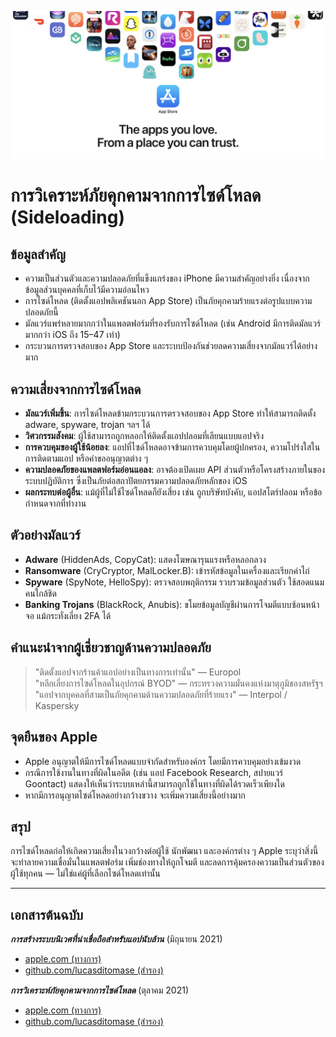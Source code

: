 ![Banner](../assets/banner.png)  

# การวิเคราะห์ภัยคุกคามจากการไซด์โหลด (Sideloading)  

## ข้อมูลสำคัญ  

- ความเป็นส่วนตัวและความปลอดภัยที่แข็งแกร่งของ iPhone มีความสำคัญอย่างยิ่ง เนื่องจากข้อมูลส่วนบุคคลที่เก็บไว้มีความอ่อนไหว  
- การไซด์โหลด (ติดตั้งแอปพลิเคชันนอก App Store) เป็นภัยคุกคามร้ายแรงต่อรูปแบบความปลอดภัยนี้  
- มัลแวร์แพร่หลายมากกว่าในแพลตฟอร์มที่รองรับการไซด์โหลด (เช่น Android มีการติดมัลแวร์มากกว่า iOS ถึง 15–47 เท่า)  
- กระบวนการตรวจสอบของ App Store และระบบป้องกันช่วยลดความเสี่ยงจากมัลแวร์ได้อย่างมาก  

## ความเสี่ยงจากการไซด์โหลด  

- **มัลแวร์เพิ่มขึ้น**: การไซด์โหลดข้ามกระบวนการตรวจสอบของ App Store ทำให้สามารถติดตั้ง adware, spyware, trojan ฯลฯ ได้  
- **วิศวกรรมสังคม**: ผู้ใช้สามารถถูกหลอกให้ติดตั้งแอปปลอมที่เลียนแบบแอปจริง  
- **การควบคุมของผู้ใช้น้อยลง**: แอปที่ไซด์โหลดอาจข้ามการควบคุมโดยผู้ปกครอง, ความโปร่งใสในการติดตามแอป หรือคำขออนุญาตต่าง ๆ  
- **ความปลอดภัยของแพลตฟอร์มอ่อนแอลง**: อาจต้องเปิดเผย API ส่วนตัวหรือโครงสร้างภายในของระบบปฏิบัติการ ซึ่งเป็นภัยต่อสถาปัตยกรรมความปลอดภัยหลักของ iOS  
- **ผลกระทบต่อผู้อื่น**: แม้ผู้ที่ไม่ใช้ไซด์โหลดก็ยังเสี่ยง เช่น ถูกบริษัทบังคับ, แอปสโตร์ปลอม หรือข้อกำหนดจากที่ทำงาน  

## ตัวอย่างมัลแวร์  

- **Adware** (HiddenAds, CopyCat): แสดงโฆษณารุนแรงหรือหลอกลวง  
- **Ransomware** (CryCryptor, MalLocker.B): เข้ารหัสข้อมูลในเครื่องและเรียกค่าไถ่  
- **Spyware** (SpyNote, HelloSpy): ตรวจสอบพฤติกรรม รวบรวมข้อมูลส่วนตัว ใช้สอดแนมคนใกล้ชิด  
- **Banking Trojans** (BlackRock, Anubis): ขโมยข้อมูลบัญชีผ่านการโจมตีแบบซ้อนหน้าจอ แม้กระทั่งเลี่ยง 2FA ได้  

## คำแนะนำจากผู้เชี่ยวชาญด้านความปลอดภัย  

> "ติดตั้งแอปจากร้านค้าแอปอย่างเป็นทางการเท่านั้น" — Europol  
> "หลีกเลี่ยงการไซด์โหลดในอุปกรณ์ BYOD" — กระทรวงความมั่นคงแห่งมาตุภูมิของสหรัฐฯ  
> "แอปจากบุคคลที่สามเป็นภัยคุกคามด้านความปลอดภัยที่ร้ายแรง" — Interpol / Kaspersky  

## จุดยืนของ Apple  

- Apple อนุญาตให้มีการไซด์โหลดแบบจำกัดสำหรับองค์กร โดยมีการควบคุมอย่างเข้มงวด  
- กรณีการใช้งานในทางที่ผิดในอดีต (เช่น แอป Facebook Research, สปายแวร์ Goontact) แสดงให้เห็นว่าระบบเหล่านี้สามารถถูกใช้ในทางที่ผิดได้รวดเร็วเพียงใด  
- หากมีการอนุญาตไซด์โหลดอย่างกว้างขวาง จะเพิ่มความเสี่ยงนี้อย่างมาก  

## สรุป  

การไซด์โหลดก่อให้เกิดความเสี่ยงในวงกว้างต่อผู้ใช้ นักพัฒนา และองค์กรต่าง ๆ Apple ระบุว่าสิ่งนี้จะทำลายความเชื่อมั่นในแพลตฟอร์ม เพิ่มช่องทางให้ถูกโจมตี และลดการคุ้มครองความเป็นส่วนตัวของผู้ใช้ทุกคน — ไม่ใช่แค่ผู้ที่เลือกไซด์โหลดเท่านั้น  

---  

## เอกสารต้นฉบับ  

***การสร้างระบบนิเวศที่น่าเชื่อถือสำหรับแอปนับล้าน*** (มิถุนายน 2021)  
  -  [apple.com (ทางการ)](https://www.apple.com/privacy/docs/Building_a_Trusted_Ecosystem_for_Millions_of_Apps.pdf)  
  -  [github.com/lucasditomase (สำรอง)](https://github.com/lucasditomase/app-restrictions/blob/main/summary.pdf)  

***การวิเคราะห์ภัยคุกคามจากการไซด์โหลด*** (ตุลาคม 2021)  
  -  [apple.com (ทางการ)](https://www.apple.com/privacy/docs/Building_a_Trusted_Ecosystem_for_Millions_of_Apps_A_Threat_Analysis_of_Sideloading.pdf)  
  -  [github.com/lucasditomase (สำรอง)](https://github.com/lucasditomase/app-restrictions/blob/main/threat-analysis.pdf)  
